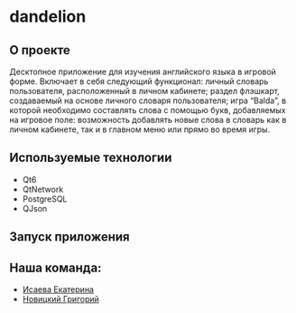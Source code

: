 # dandelion
## О проекте
Десктопное приложение для изучения английского языка в игровой форме. Включает в себя следующий функционал: личный словарь пользователя, расположенный в личном кабинете; раздел флэшкарт, создаваемый на основе личного словаря пользователя; игра “Balda”, в которой необходимо составлять слова с помощью букв, добавляемых на игровое поле: возможность добавлять новые слова в словарь как в личном кабинете, так и в главном меню или прямо во время игры.
## Используемые технологии
* Qt6
* QtNetwork
* PostgreSQL
* QJson
## Запуск приложения
## Наша команда:
* [Исаева Екатерина](https://github.com/karambo3a)
* [Новицкий Григорий](https://github.com/GrigoriyNovitskiy)
